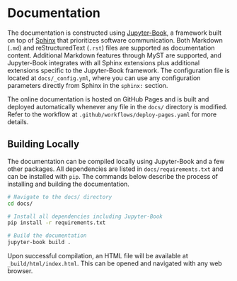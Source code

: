 # Documentation

The documentation is constructed using
[Jupyter-Book](https://jupyterbook.org/en/stable/intro.html),
a framework built on top of
[Sphinx](https://www.sphinx-doc.org/en/master/index.html)
that prioritizes software communication. Both Markdown (`.md`) and
reStructuredText (`.rst`) files are supported as documentation content.
Additional Markdown features through MyST are supported, and Jupyter-Book
integrates with all Sphinx extensions plus additional extensions
specific to the Jupyter-Book framework. The configuration file is located at
`docs/_config.yml`, where you can use any configuration parameters
directly from Sphinx in the `sphinx:` section.

The online documentation is hosted on GitHub Pages and is built and
deployed automatically whenever any file in the `docs/` directory is
modified. Refer to the workflow at `.github/workflows/deploy-pages.yaml`
for more details.

## Building Locally

The documentation can be compiled locally using Jupyter-Book and a
few other packages. All dependencies are listed in
`docs/requirements.txt` and can be installed with `pip`. The commands
below describe the process of installing and building the documentation.

```bash
# Navigate to the docs/ directory
cd docs/

# Install all dependencies including Jupyter-Book
pip install -r requirements.txt

# Build the documentation
jupyter-book build .
```

Upon successful compilation, an HTML file will be available at
`_build/html/index.html`. This can be opened and navigated with any
web browser.
